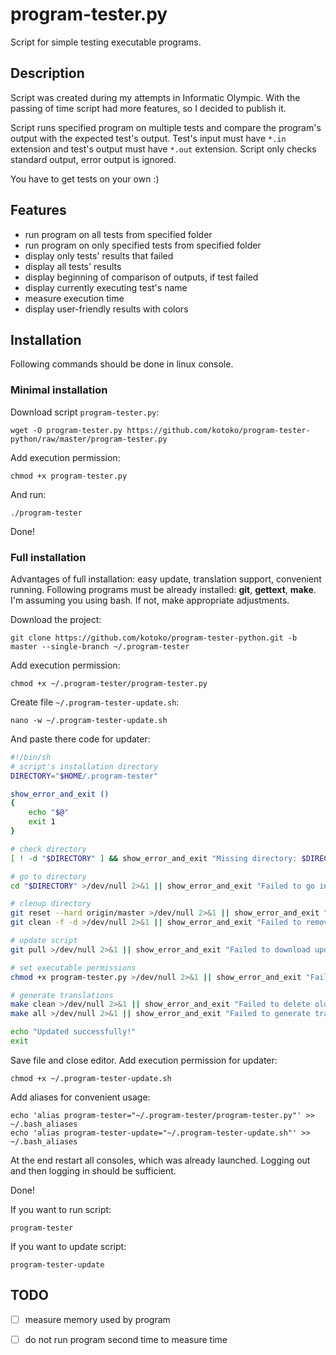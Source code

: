 # program-tester.py
Script for simple testing executable programs.

## Description
Script was created during my attempts in Informatic Olympic. With the passing of time script had more features, so I decided to publish it.

Script runs specified program on multiple tests and compare the program's output with the expected test's output. Test's input must have `*.in` extension and test's output must have `*.out` extension. Script only checks standard output, error output is ignored.

You have to get tests on your own :)

## Features
* run program on all tests from specified folder
* run program on only specified tests from specified folder
* display only tests' results that failed
* display all tests' results
* display beginning of comparison of outputs, if test failed 
* display currently executing test's name
* measure execution time
* display user-friendly results with colors

## Installation
Following commands should be done in linux console.

### Minimal installation
Download script `program-tester.py`:

    wget -O program-tester.py https://github.com/kotoko/program-tester-python/raw/master/program-tester.py

Add execution permission:

    chmod +x program-tester.py

And run:

    ./program-tester

Done!

### Full installation
Advantages of full installation: easy update, translation support, convenient running. Following programs must be already installed: **git**, **gettext**, **make**. I'm assuming you using bash. If not, make appropriate adjustments.

Download the project:

    git clone https://github.com/kotoko/program-tester-python.git -b master --single-branch ~/.program-tester

Add execution permission:

    chmod +x ~/.program-tester/program-tester.py

Create file `~/.program-tester-update.sh`:

    nano -w ~/.program-tester-update.sh

And paste there code for updater:

```bash
#!/bin/sh
# script's installation directory
DIRECTORY="$HOME/.program-tester"

show_error_and_exit ()
{
    echo "$@"
    exit 1
}

# check directory
[ ! -d "$DIRECTORY" ] && show_error_and_exit "Missing directory: $DIRECTORY"

# go to directory
cd "$DIRECTORY" >/dev/null 2>&1 || show_error_and_exit "Failed to go into directory: $DIRECTORY"

# clenup directory
git reset --hard origin/master >/dev/null 2>&1 || show_error_and_exit "Failed to reset state of project"
git clean -f -d >/dev/null 2>&1 || show_error_and_exit "Failed to remove garbage files"

# update script
git pull >/dev/null 2>&1 || show_error_and_exit "Failed to download update"

# set executable permissions
chmod +x program-tester.py >/dev/null 2>&1 || show_error_and_exit "Failed to add executable permission"

# generate translations
make clean >/dev/null 2>&1 || show_error_and_exit "Failed to delete old translations' binaries"
make all >/dev/null 2>&1 || show_error_and_exit "Failed to generate translations' binaries"

echo "Updated successfully!"
exit
```

Save file and close editor. Add execution permission for updater:

    chmod +x ~/.program-tester-update.sh

Add aliases for convenient usage:

    echo 'alias program-tester="~/.program-tester/program-tester.py"' >> ~/.bash_aliases
    echo 'alias program-tester-update="~/.program-tester-update.sh"' >> ~/.bash_aliases

At the end restart all consoles, which was already launched. Logging out and then logging in should be sufficient.

Done!

If you want to run script:

    program-tester

If you want to update script:

    program-tester-update

## TODO
- [ ] measure memory used by program
- [ ] do not run program second time to measure time

